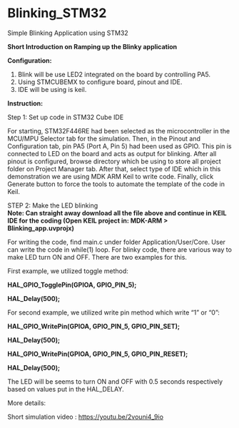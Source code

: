 # Blinking_STM32
Simple Blinking Application using STM32

**Short Introduction on Ramping up the Blinky application**

**Configuration:**
1. Blink will be use LED2 integrated on the board by controlling PA5.
2. Using STMCUBEMX to configure board, pinout and IDE.
3. IDE will be using is keil.


**Instruction:**

Step 1: Set up code in STM32 Cube IDE 

For starting, STM32F446RE had been selected as the microcontroller in the MCU/MPU Selector tab for the simulation. Then, in the Pinout and Configuration tab, pin PA5 (Port A, Pin 5) had been used as GPIO. This pin is connected to LED on the board and acts as output for blinking. After all pinout is configured, browse directory which be using to store all project folder on Project Manager tab. After that, select type of IDE which in this demonstration we are using MDK ARM Keil to write code. Finally, click Generate button to force the tools to automate the template of the code in Keil. 
  

STEP 2: Make the LED blinking  
**Note: Can straight away download all the file above and continue in KEIL IDE for the coding (Open KEIL project in: MDK-ARM > Blinking_app.uvprojx)**

For writing the code, find main.c under folder Application/User/Core. User can write the code in while(1) loop. For blinky code, there are various way to make LED turn ON and OFF. There are two examples for this. 

First example, we utilized toggle method:

**HAL_GPIO_TogglePin(GPIOA, GPIO_PIN_5);** 

**HAL_Delay(500);** 


For second example, we utilized write pin method which write “1” or “0”:

**HAL_GPIO_WritePin(GPIOA, GPIO_PIN_5, GPIO_PIN_SET);** 

**HAL_Delay(500);** 

**HAL_GPIO_WritePin(GPIOA, GPIO_PIN_5, GPIO_PIN_RESET);** 

**HAL_Delay(500);** 

  

The LED will be seems to turn ON and OFF with 0.5 seconds respectively based on values put in the HAL_DELAY. 


More details: 

Short simulation video : 
https://youtu.be/2vouni4_9io 
